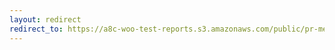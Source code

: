 ```yaml
---
layout: redirect
redirect_to: https://a8c-woo-test-reports.s3.amazonaws.com/public/pr-merge/40956/e2e/index.html
---
```

